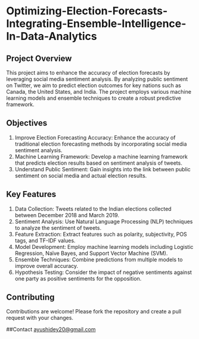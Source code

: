 # Optimizing-Election-Forecasts-Integrating-Ensemble-Intelligence-In-Data-Analytics

## Project Overview
This project aims to enhance the accuracy of election forecasts by leveraging social media sentiment analysis. By analyzing public sentiment on Twitter, we aim to predict election outcomes for key nations such as Canada, the United States, and India. The project employs various machine learning models and ensemble techniques to create a robust predictive framework.

## Objectives
<ol>
  <li>Improve Election Forecasting Accuracy: Enhance the accuracy of traditional election forecasting methods by incorporating social media sentiment analysis.</li>
  <li>Machine Learning Framework: Develop a machine learning framework that predicts election results based on sentiment analysis of tweets.</li>
  <li>Understand Public Sentiment: Gain insights into the link between public sentiment on social media and actual election results.</li>
</ol>

## Key Features
<ol>
  <li>Data Collection: Tweets related to the Indian elections collected between December 2018 and March 2019.</li>
  <li>Sentiment Analysis: Use Natural Language Processing (NLP) techniques to analyze the sentiment of tweets.</li>
  <li>Feature Extraction: Extract features such as polarity, subjectivity, POS tags, and TF-IDF values.</li>
  <li>Model Development: Employ machine learning models including Logistic Regression, Naïve Bayes, and Support Vector Machine (SVM).</li>
  <li>Ensemble Techniques: Combine predictions from multiple models to improve overall accuracy.</li>
  <li>Hypothesis Testing: Consider the impact of negative sentiments against one party as positive sentiments for the opposition.</li>
</ol>

## Contributing
Contributions are welcome! Please fork the repository and create a pull request with your changes.

##Contact 
ayushidey20@gmail.com

